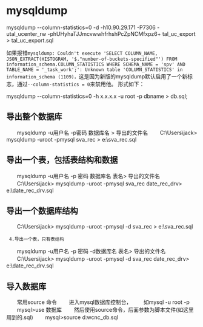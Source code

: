 # mysqldump

mysqldump --column-statistics=0 -d -h10.90.29.171 -P7306 -utal_ucenter_rw -phUHyhaTJJmcvwwhfrhshPcZpNCMfxpz6+ tal_uc_export > tal_uc_export.sql

如果报错`mysqldump: Couldn't execute 'SELECT COLUMN_NAME, JSON_EXTRACT(HISTOGRAM, '$."number-of-buckets-specified"') FROM information_schema.COLUMN_STATISTICS WHERE SCHEMA_NAME = 'spv' AND TABLE_NAME = '_task_work';': Unknown table 'COLUMN_STATISTICS' in information_schema (1109)，`这是因为新版的mysqldump默认启用了一个新标志，通过`--column-statistics = 0`来禁用他。
形式如下：

mysqldump --column-statistics=0 -h x.x.x.x -u root -p dbname > db.sql;

## 导出整个数据库 

　　mysqldump -u用户名 -p密码  数据库名 > 导出的文件名 
　　C:\Users\jack> mysqldump -uroot -pmysql sva_rec  > e:\sva_rec.sql 

## 导出一个表，包括表结构和数据 

　　mysqldump -u用户名 -p 密码  数据库名 表名> 导出的文件名 
　　C:\Users\jack> mysqldump -uroot -pmysql sva_rec date_rec_drv> e:\date_rec_drv.sql 

## 导出一个数据库结构 
　　C:\Users\jack> mysqldump -uroot -pmysql -d sva_rec > e:\sva_rec.sql 

     4.导出一个表，只有表结构 

　　mysqldump -u用户名 -p 密码 -d数据库名  表名> 导出的文件名 
　　C:\Users\jack> mysqldump -uroot -pmysql -d sva_rec date_rec_drv> e:\date_rec_drv.sql 

## 导入数据库 

　　常用source 命令 
　　进入mysql数据库控制台， 
　　如mysql -u root -p 
　　mysql>use 数据库 
　　然后使用source命令，后面参数为脚本文件(如这里用到的.sql) 
　　mysql>source d:wcnc_db.sql
